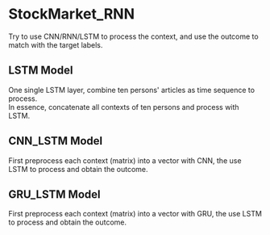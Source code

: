 # StockMarket_RNN

Try to use CNN/RNN/LSTM to process the context, and use the outcome to match with the target labels.

## LSTM Model
One single LSTM layer, combine ten persons' articles as time sequence to process.   
In essence, concatenate all contexts of ten persons and process with LSTM.  

## CNN_LSTM Model
First preprocess each context (matrix) into a vector with CNN, the use LSTM to process and obtain the outcome.  

## GRU_LSTM Model
First preprocess each context (matrix) into a vector with GRU, the use LSTM to process and obtain the outcome.  
